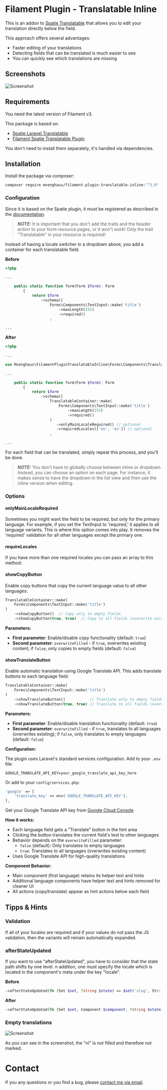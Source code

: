 # Filament Plugin - Translatable Inline

This is an addon to [Spatie Translatable](https://filamentphp.com/plugins/filament-spatie-translatable) that allows you to edit your translation directly below the field. 

This approach offers several advantages:

- Faster editing of your translations
- Detecting fields that can be translated is much easier to see
- You can quickly see which translations are missing

## Screenshots

![Screenshot](https://raw.githubusercontent.com/mvenghaus/filament-plugin-translatable-inline/main/docs/images/screenshot.png)

## Requirements

You need the latest version of Filament v3.

This package is based on:
- [Spatie Laravel Translatable](https://github.com/spatie/laravel-translatable)
- [Filament Spatie Translatable Plugin](https://github.com/filamentphp/spatie-laravel-translatable-plugin)

You don't need to install them separately, it's handled via dependencies. 

## Installation

Install the package via composer:

```bash
composer require mvenghaus/filament-plugin-translatable-inline:"^3.0"
```

### Configuration

Since it is based on the Spatie plugin, it must be registered as described in the [documentation](https://github.com/filamentphp/spatie-laravel-translatable-plugin).

> **_NOTE:_** It is important that you don't add the traits and the header action to your form resource pages, or it won't work! Only the trait "Translatable" in your resource is required!

Instead of having a locale switcher in a dropdown above, you add a container for each translatable field.

**Before**
```php
<?php

...

    public static function form(Form $form): Form
        {
            return $form
                ->schema([
                    Forms\Components\TextInput::make('title')
                        ->maxLength(255)
                        ->required()
                    ,

...
```

**After**
```php
<?php

...

use Mvenghaus\FilamentPluginTranslatableInline\Forms\Components\TranslatableContainer;

...

    public static function form(Form $form): Form
        {
            return $form
                ->schema([
                    TranslatableContainer::make(
                        Forms\Components\TextInput::make('title')
                            ->maxLength(255)
                            ->required()
                    )
                       ->onlyMainLocaleRequired() // optional
                       ->requiredLocales(['en', 'es']) // optional
                    ,

...
```

For each field that can be translated, simply repeat this process, and you'll be done.

> **_NOTE:_** You don't have to globally choose between inline or dropdown. Instead, you can choose an option on each page. For instance, it makes sense to have the dropdown in the list view and then use the inline version when editing.

### Options

#### onlyMainLocaleRequired

Sometimes you might want the field to be required, but only for the primary language. For example, if you set the TextInput to 'required,' it applies to all language variants. This is where this option comes into play. It removes the 'required' validation for all other languages except the primary one.

#### requireLocales

If you have more than one required locales you can pass an array to this method.

#### showCopyButton

Enable copy buttons that copy the current language value to all other languages:

```php
TranslatableContainer::make(
    Forms\Components\TextInput::make('title')
)
    ->showCopyButton()  // Copy only to empty fields
    ->showCopyButton(true, true)  // Copy to all fields (overwrite existing)
```

**Parameters:**
- **First parameter**: Enable/disable copy functionality (default: `true`)
- **Second parameter**: `overwriteFilled` - if `true`, overwrites existing content; if `false`, only copies to empty fields (default: `false`)

#### showTranslateButton

Enable automatic translation using Google Translate API. This adds translate buttons to each language field:

```php
TranslatableContainer::make(
    Forms\Components\TextInput::make('title')
)
    ->showTranslateButton()           // Translate only to empty fields
    ->showTranslateButton(true, true) // Translate to all fields (overwrite existing)
```

**Parameters:**
- **First parameter**: Enable/disable translation functionality (default: `true`)
- **Second parameter**: `overwriteFilled` - if `true`, translates to all languages (overwrites existing); if `false`, only translates to empty languages (default: `false`)

**Configuration:**

The plugin uses Laravel's standard services configuration. Add to your `.env` file:
```env
GOOGLE_TRANSLATE_API_KEY=your_google_translate_api_key_here
```

Or add to your `config/services.php`:
```php
'google' => [
    'translate_key' => env('GOOGLE_TRANSLATE_API_KEY'),
],
```

Get your Google Translate API key from [Google Cloud Console](https://console.cloud.google.com/apis/credentials)

**How it works:**
- Each language field gets a "Translate" button in the hint area
- Clicking the button translates the current field's text to other languages
- Behavior depends on the `overwriteFilled` parameter:
  - `false` (default): Only translates to empty languages
  - `true`: Translates to all languages (overwrites existing content)
- Uses Google Translate API for high-quality translations

**Component Behavior:**
- Main component (first language) retains its helper text and hints
- Additional language components have helper text and hints removed for cleaner UI
- All actions (copy/translate) appear as hint actions below each field

## Tipps & Hints

### Validation

If all of your locales are required and if your values do not pass the JS validation, then the variants will remain automatically expanded.

### afterStateUpdated

If you want to use "afterStateUpdated", you have to consider that the state path shifts by one level.
n addition, one must specify the locale which is located in the component's meta under the key "locale".

**Before**
```php
->afterStateUpdated(fn (Set $set, ?string $state) => $set('slug', Str::slug($state))),
```

**After**
```php
->afterStateUpdated(fn (Set $set, Component $component, ?string $state) => $set('../slug.' . $component->getMeta('locale'), Str::slug($state))),
```

### Empty translations

![Screenshot](https://raw.githubusercontent.com/mvenghaus/filament-plugin-translatable-inline/main/docs/images/screenshot.png)

As you can see in the screenshot, the "nl" is not filled and therefore not marked.

# Contact
If you any questions or you find a bug, please [contact me via email](mailto:support@inklammern.de).